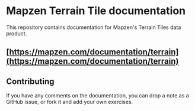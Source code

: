 # Mapzen Terrain Tile documentation

This repository contains documentation for Mapzen's Terrain Tiles data product.

## [https://mapzen.com/documentation/terrain](https://mapzen.com/documentation/terrain)

## Contributing

If you have any comments on the documentation, you can drop a note as a GitHub issue, or fork it and add your own exercises.
